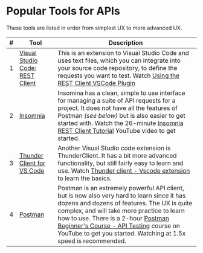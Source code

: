 # Popular Tools for APIs

These tools are listed in order from simplest UX to more advanced UX.

| # | Tool | Description |
|--|--|--|
| 1 | [Visual Studio Code: REST Client](https://marketplace.visualstudio.com/items?itemName=humao.rest-client) | This is an extension to Visual Studio Code and uses text files, which you can integrate into your source code repository, to define the requests you want to test. Watch [Using the REST Client VSCode Plugin](https://www.youtube.com/watch?v=RcxvrhQKv8I) |
| 2 | [Insomnia](https://insomnia.rest/download) | Insomina has a clean, simple to use interface for managing a suite of API requests for a project. It does not have all the features of Postman _(see below)_ but is also easier to get started with. Watch the 26-minute [Insomnia REST Client Tutorial](https://www.youtube.com/watch?v=H16GUC9Svyk) YouTube video to get started. |
| 3 | [Thunder Client for VS Code](https://www.thunderclient.com/) | Another Visual Studio code extension is ThunderClient. It has a bit more advanced functionality, but still fairly easy to learn and use. Watch [Thunder client - Vscode extension](https://www.youtube.com/watch?v=o-YUD9qF-eQ) to learn the basics. |
| 4 | [Postman](https://www.postman.com/) | Postman is an extremely powerful API client, but is now also very hard to learn since it has dozens and dozens of features. The UX is quite complex, and will take more practice to learn how to use. There is a 2-hour [Postman Beginner's Course - API Testing](https://www.youtube.com/watch?v=VywxIQ2ZXw4) course on YouTube to get you started. Watching at 1.5x speed is recommended. |